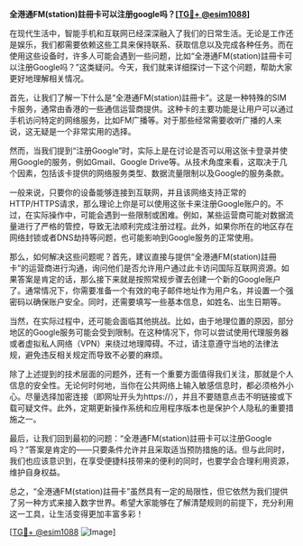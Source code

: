**全港通FM(station)註冊卡可以注册google吗？[[TG💪+ @esim1088](https://t.me/s/esim1088)]**

在现代生活中，智能手机和互联网已经深深融入了我们的日常生活。无论是工作还是娱乐，我们都需要依赖这些工具来保持联系、获取信息以及完成各种任务。而在使用这些设备时，许多人可能会遇到一些问题，比如“全港通FM(station)註冊卡可以注册Google吗？”这类疑问。今天，我们就来详细探讨一下这个问题，帮助大家更好地理解相关情况。

首先，让我们了解一下什么是“全港通FM(station)註冊卡”。这是一种特殊的SIM卡服务，通常由香港的一些通信运营商提供。这种卡的主要功能是让用户可以通过手机访问特定的网络服务，比如FM广播等。对于那些经常需要收听广播的人来说，这无疑是一个非常实用的选择。

然而，当我们提到“注册Google”时，实际上是在讨论是否可以用这张卡登录并使用Google的服务，例如Gmail、Google Drive等。从技术角度来看，这取决于几个因素，包括该卡提供的网络服务类型、数据流量限制以及Google的服务条款。

一般来说，只要你的设备能够连接到互联网，并且该网络支持正常的HTTP/HTTPS请求，那么理论上你是可以使用这张卡来注册Google账户的。不过，在实际操作中，可能会遇到一些限制或困难。例如，某些运营商可能对数据流量进行了严格的管控，导致无法顺利完成注册过程。此外，如果你所在的地区存在网络封锁或者DNS劫持等问题，也可能影响到Google服务的正常使用。

那么，如何解决这些问题呢？首先，建议直接与提供“全港通FM(station)註冊卡”的运营商进行沟通，询问他们是否允许用户通过此卡访问国际互联网资源。如果答案是肯定的话，那么接下来就是按照常规步骤去创建一个新的Google账户了。通常情况下，你需要准备一个有效的电子邮件地址作为用户名，并设置一个强密码以确保账户安全。同时，还需要填写一些基本信息，如姓名、出生日期等。

当然，在实际过程中，还可能会面临其他挑战。比如，由于地理位置的原因，部分地区的Google服务可能会受到限制。在这种情况下，你可以尝试使用代理服务器或者虚拟私人网络（VPN）来绕过地理障碍。不过，请注意遵守当地的法律法规，避免违反相关规定而导致不必要的麻烦。

除了上述提到的技术层面的问题外，还有一个重要方面值得我们关注，那就是个人信息的安全性。无论何时何地，当你在公共网络上输入敏感信息时，都必须格外小心。尽量选择加密连接（即网址开头为https://），并且不要随意点击不明链接或下载可疑文件。此外，定期更新操作系统和应用程序版本也是保护个人隐私的重要措施之一。

最后，让我们回到最初的问题：“全港通FM(station)註冊卡可以注册Google吗？”答案是肯定的——只要条件允许并且采取适当预防措施的话。但与此同时，我们也应该意识到，在享受便捷科技带来的便利的同时，也要学会合理利用资源，维护自身权益。

总之，“全港通FM(station)註冊卡”虽然具有一定的局限性，但它依然为我们提供了另一种方式来接入数字世界。希望大家能够在了解清楚规则的前提下，充分利用这一工具，让生活变得更加丰富多彩！

[[TG💪+ @esim1088](https://t.me/s/esim1088) ![Image](https://i.postimg.cc/4NQfJmqS/Snipaste-2025-05-13-00-14-12.png)]